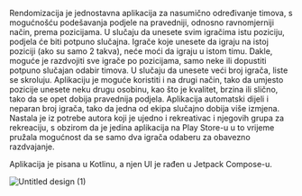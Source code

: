 Rendomizacija je jednostavna aplikacija za nasumično određivanje timova, s mogućnošću podešavanja podjele na pravedniji, odnosno ravnomjerniji način, prema pozicijama.
U slučaju da unesete svim igračima istu poziciju, podjela će biti potpuno slučajna. Igrače koje unesete da igraju na istoj poziciji (ako su samo 2 takva), neće moći da igraju u istom timu.
Dakle, moguće je razdvojiti sve igrače po pozicijama, samo neke ili dopustiti potpuno slučajan odabir timova. U slučaju da unesete veći broj igrača, liste se skroluju.
Aplikaciju je moguće koristiti i na drugi način, tako da umjesto pozicije unesete neku drugu osobinu,
kao što je kvalitet, brzina ili slično, tako da se opet dobija pravednija podjela. Aplikacija automatski dijeli i neparan broj igrača, tako da jedna od ekipa slučajno dobija više izmjena. 
Nastala je iz potrebe autora koji je ujedno i rekreativac i njegovih grupa za rekreaciju, s obzirom da je jedina aplikacija na Play Store-u u to vrijeme pružala mogućnost da se samo dva igrača odaberu za 
obavezno razdvajanje. 

Aplikacija je pisana u Kotlinu, a njen UI je rađen u Jetpack Compose-u. 

![Untitled design (1)](https://github.com/dannyboy993/rendomizacija/assets/50717237/dfb60e73-31cc-4521-b02e-036bfe2dd768)
